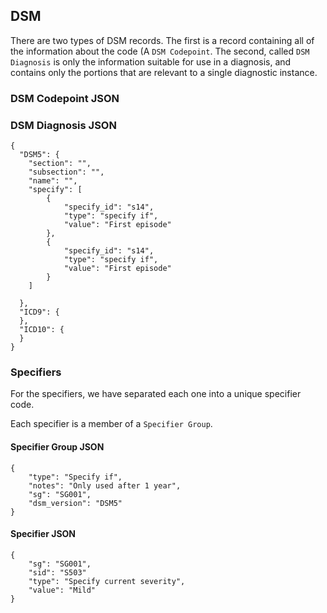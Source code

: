 ## DSM

There are two types of DSM records. The first is a record containing all of the information about the code (A `DSM Codepoint`. The second, called `DSM Diagnosis` is only the information suitable for use in a diagnosis, and contains only the portions that are relevant to a single diagnostic instance.

### DSM Codepoint JSON

### DSM Diagnosis JSON

    {
      "DSM5": {
        "section": "",
        "subsection": "",
        "name": "",
        "specify": [
            {
                "specify_id": "s14",
                "type": "specify if",
                "value": "First episode"
            },
            {
                "specify_id": "s14",
                "type": "specify if",
                "value": "First episode"
            }
        ]
        
      },
      "ICD9": {
      },
      "ICD10": {
      }
    }


### Specifiers

For the specifiers, we have separated each one into a unique specifier code.

Each specifier is a member of a `Specifier Group`.

#### Specifier Group JSON

    {
        "type": "Specify if",
        "notes": "Only used after 1 year",
        "sg": "SG001",
        "dsm_version": "DSM5"
    }

#### Specifier JSON

    {
        "sg": "SG001",
        "sid": "S503"
        "type": "Specify current severity",
        "value": "Mild"
    }



